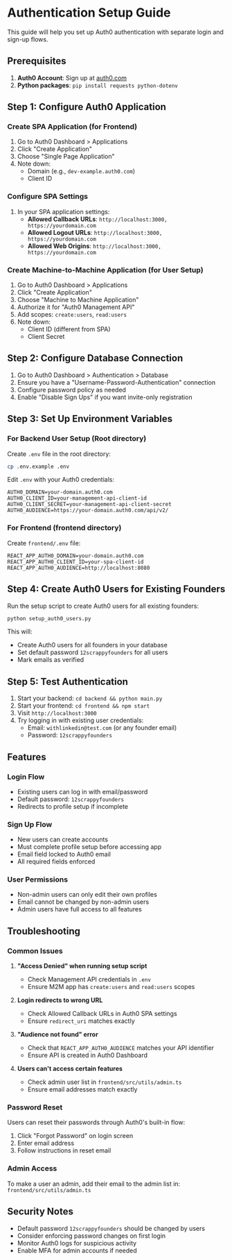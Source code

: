 # Authentication Setup Guide

This guide will help you set up Auth0 authentication with separate login and sign-up flows.

## Prerequisites

1. **Auth0 Account**: Sign up at [auth0.com](https://auth0.com)
2. **Python packages**: `pip install requests python-dotenv`

## Step 1: Configure Auth0 Application

### Create SPA Application (for Frontend)
1. Go to Auth0 Dashboard > Applications
2. Click "Create Application"
3. Choose "Single Page Application" 
4. Note down:
   - Domain (e.g., `dev-example.auth0.com`)
   - Client ID

### Configure SPA Settings
1. In your SPA application settings:
   - **Allowed Callback URLs**: `http://localhost:3000, https://yourdomain.com`
   - **Allowed Logout URLs**: `http://localhost:3000, https://yourdomain.com`
   - **Allowed Web Origins**: `http://localhost:3000, https://yourdomain.com`

### Create Machine-to-Machine Application (for User Setup)
1. Go to Auth0 Dashboard > Applications
2. Click "Create Application"
3. Choose "Machine to Machine Application"
4. Authorize it for "Auth0 Management API"
5. Add scopes: `create:users`, `read:users`
6. Note down:
   - Client ID (different from SPA)
   - Client Secret

## Step 2: Configure Database Connection

1. Go to Auth0 Dashboard > Authentication > Database
2. Ensure you have a "Username-Password-Authentication" connection
3. Configure password policy as needed
4. Enable "Disable Sign Ups" if you want invite-only registration

## Step 3: Set Up Environment Variables

### For Backend User Setup (Root directory)
Create `.env` file in the root directory:

```bash
cp .env.example .env
```

Edit `.env` with your Auth0 credentials:

```env
AUTH0_DOMAIN=your-domain.auth0.com
AUTH0_CLIENT_ID=your-management-api-client-id
AUTH0_CLIENT_SECRET=your-management-api-client-secret
AUTH0_AUDIENCE=https://your-domain.auth0.com/api/v2/
```

### For Frontend (frontend directory)
Create `frontend/.env` file:

```env
REACT_APP_AUTH0_DOMAIN=your-domain.auth0.com
REACT_APP_AUTH0_CLIENT_ID=your-spa-client-id
REACT_APP_AUTH0_AUDIENCE=http://localhost:8080
```

## Step 4: Create Auth0 Users for Existing Founders

Run the setup script to create Auth0 users for all existing founders:

```bash
python setup_auth0_users.py
```

This will:
- Create Auth0 users for all founders in your database
- Set default password `12scrappyfounders` for all users
- Mark emails as verified

## Step 5: Test Authentication

1. Start your backend: `cd backend && python main.py`
2. Start your frontend: `cd frontend && npm start`
3. Visit `http://localhost:3000`
4. Try logging in with existing user credentials:
   - Email: `withlinkedin@test.com` (or any founder email)
   - Password: `12scrappyfounders`

## Features

### Login Flow
- Existing users can log in with email/password
- Default password: `12scrappyfounders`
- Redirects to profile setup if incomplete

### Sign Up Flow  
- New users can create accounts
- Must complete profile setup before accessing app
- Email field locked to Auth0 email
- All required fields enforced

### User Permissions
- Non-admin users can only edit their own profiles
- Email cannot be changed by non-admin users
- Admin users have full access to all features

## Troubleshooting

### Common Issues

1. **"Access Denied" when running setup script**
   - Check Management API credentials in `.env`
   - Ensure M2M app has `create:users` and `read:users` scopes

2. **Login redirects to wrong URL**
   - Check Allowed Callback URLs in Auth0 SPA settings
   - Ensure `redirect_uri` matches exactly

3. **"Audience not found" error**
   - Check that `REACT_APP_AUTH0_AUDIENCE` matches your API identifier
   - Ensure API is created in Auth0 Dashboard

4. **Users can't access certain features**
   - Check admin user list in `frontend/src/utils/admin.ts`
   - Ensure email addresses match exactly

### Password Reset

Users can reset their passwords through Auth0's built-in flow:
1. Click "Forgot Password" on login screen
2. Enter email address
3. Follow instructions in reset email

### Admin Access

To make a user an admin, add their email to the admin list in:
`frontend/src/utils/admin.ts`

## Security Notes

- Default password `12scrappyfounders` should be changed by users
- Consider enforcing password changes on first login
- Monitor Auth0 logs for suspicious activity
- Enable MFA for admin accounts if needed